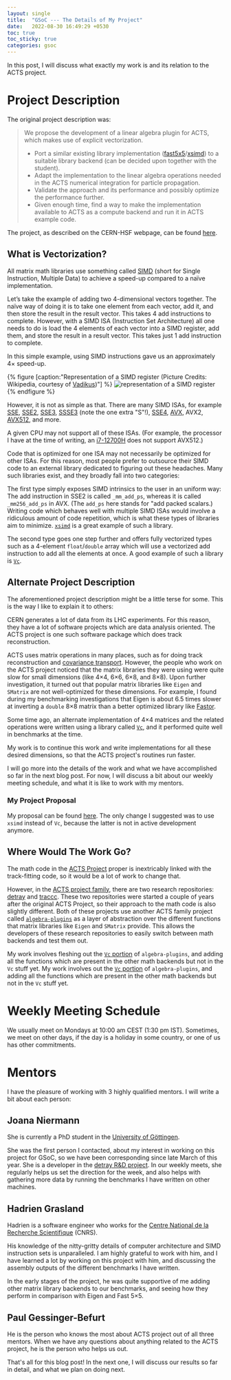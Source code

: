 ```yaml
---
layout: single 
title:  "GSoC --- The Details of My Project"
date:   2022-08-30 16:49:29 +0530
toc: true
toc_sticky: true
categories: gsoc
---
```


In this post, I will discuss what exactly my work is and its relation to the ACTS project.

# Project Description

The original project description was:
> We propose the development of a linear algebra plugin for ACTS, which makes use of explicit vectorization.
>
> * Port a similar existing library implementation ([fast5x5](https://gitlab.in2p3.fr/CodeursIntensifs/Fast5x5/)/[xsimd](https://github.com/xtensor-stack/xsimd)) to a suitable library backend (can be decided upon together with the student).
> * Adapt the implementation to the linear algebra operations needed in the ACTS numerical integration for particle propagation.
> * Validate the approach and its performance and possibly optimize the performance further.
> * Given enough time, find a way to make the implementation available to ACTS as a compute backend and run it in ACTS example code.

The project, as described on the CERN-HSF webpage, can be found [here](https://hepsoftwarefoundation.org/gsoc/2022/proposal_Acts-vectorized-LA-backend.html).

## What is Vectorization?

All matrix math libraries use something called [SIMD](https://en.wikipedia.org/wiki/Single_instruction,_multiple_data) (short for Single Instruction, Multiple Data) to achieve a speed-up compared to a naïve implementation.

Let’s take the example of adding two 4-dimensional vectors together. The naïve way of doing it is to take one element from each vector, add it, and then store the result in the result vector. This takes 4 add instructions to complete. However, with a SIMD ISA (Instruction Set Architecture) all one needs to do is load the 4 elements of each vector into a SIMD register, add them, and store the result in a result vector. This takes just 1 add instruction to complete.

In this simple example, using SIMD instructions gave us an approximately 4× speed-up.

{% figure [caption:"Representation of a SIMD register (Picture Credits: Wikipedia, courtesy of [Vadikus](https://commons.wikimedia.org/w/index.php?title=User:Vadikus))"] %}
![representation of a SIMD register](https://upload.wikimedia.org/wikipedia/commons/thumb/c/ce/SIMD2.svg/400px-SIMD2.svg.png)
{% endfigure %}

However, it is not as simple as that. There are many SIMD ISAs, for example [SSE](https://en.wikipedia.org/wiki/Streaming_SIMD_Extensions), [SSE2](https://en.wikipedia.org/wiki/SSE2), [SSE3](https://en.wikipedia.org/wiki/SSE3), [SSSE3](https://en.wikipedia.org/wiki/SSSE3) (note the one extra "S"!), [SSE4](https://en.wikipedia.org/wiki/SSE4), [AVX](https://en.wikipedia.org/wiki/Advanced_Vector_Extensions), AVX2, [AVX512](https://en.wikipedia.org/wiki/AVX-512), and more.

A given CPU may not support all of these ISAs. (For example, the processor I have at the time of writing, an [i7-12700H](https://ark.intel.com/content/www/us/en/ark/products/132228/intel-core-i712700h-processor-24m-cache-up-to-4-70-ghz.html) does not support AVX512.)

Code that is optimized for one ISA may not necessarily be optimized for other ISAs. For this reason, most people prefer to outsource their SIMD code to an external library dedicated to figuring out these headaches. Many such libraries exist, and they broadly fall into two categories:

The first type simply exposes SIMD intrinsics to the user in an uniform way: The add instruction in SSE2 is called `_mm_add_ps`, whereas it is called `_mm256_add_ps` in AVX. (The `add_ps` here stands for "add packed scalars.) Writing code which behaves well with multiple SIMD ISAs would involve a ridiculous amount of code repetition, which is what these types of libraries aim to minimize. [`xsimd`](https://github.com/xtensor-stack/xsimd) is a great example of such a library.

The second type goes one step further and offers fully vectorized types such as a 4-element `float`/`double` array which will use a vectorized add instruction to add all the elements at once. A good example of such a library is [`Vc`](https://github.com/VcDevel/Vc).

## Alternate Project Description

The aforementioned project description might be a little terse for some. This is the way I like to explain it to others:

CERN generates a lot of data from its LHC experiments. For this reason, they have a lot of software projects which are data analysis oriented. The ACTS project is one such software package which does track reconstruction.

ACTS uses matrix operations in many places, such as for doing track reconstruction and [covariance transport](https://acts.readthedocs.io/en/latest/tracking.html#covariance-transport). However, the people who work on the ACTS project noticed that the matrix libraries they were using were quite slow for small dimensions (like 4×4, 6×6, 6×8, and 8×8). Upon further investigation, it turned out that popular matrix libraries like `Eigen` and `SMatrix` are not well-optimized for these dimensions. For example, I found during my benchmarking investigations that Eigen is about 6.5 times slower at inverting a `double` 8×8 matrix than a better optimized library like [Fastor](https://github.com/romeric/Fastor).

Some time ago, an alternate implementation of 4×4 matrices and the related operations were written using a library called [`Vc`](https://github.com/VcDevel/Vc), and it performed quite well in benchmarks at the time.

My work is to continue this work and write implementations for all these desired dimensions, so that the ACTS project's routines run faster.

I will go more into the details of the work and what we have accomplished so far in the next blog post. For now, I will discuss a bit about our weekly meeting schedule, and what it is like to work with my mentors.

### My Project Proposal

My proposal can be found [here](https://docs.google.com/document/d/1Ick3iDF_2bGbLiR-ZDGWnk06rrP64JBQG8Et4TccxRs/edit?usp=sharing). The only change I suggested was to use `xsimd` instead of `Vc`, because the latter is not in active development anymore.

## Where Would The Work Go?

The math code in the [ACTS Project](https://github.com/acts-project/acts) proper is inextricably linked with the track-fitting code, so it would be a lot of work to change that.

However, in the [ACTS project family](https://github.com/acts-project), there are two research repositories: [detray](https://github.com/acts-project/detray) and [traccc](https://github.com/acts-project/traccc). These two repositories were started a couple of years after the original ACTS Project, so their approach to the math code is also slightly different. Both of these projects use another ACTS family project called [`algebra-plugins`](https://github.com/acts-project/algebra-plugins) as a layer of abstraction over the different functions that matrix libraries like `Eigen` and `SMatrix` provide. This allows the developers of these research repositories to easily switch between math backends and test them out.

My work involves fleshing out the [`Vc` portion](https://github.com/acts-project/algebra-plugins/tree/71ea1e814fae3020feedf6389c89a4ffac591bae/math/vc) of `algebra-plugins`, and adding all the functions which are present in the other math backends but not in the `Vc` stuff yet.
My work involves out the [`Vc` portion](https://github.com/acts-project/algebra-plugins/tree/71ea1e814fae3020feedf6389c89a4ffac591bae/math/vc) of `algebra-plugins`, and adding all the functions which are present in the other math backends but not in the `Vc` stuff yet.


# Weekly Meeting Schedule

We usually meet on Mondays at 10:00 am CEST (1:30 pm IST). Sometimes, we meet on other days, if the day is a holiday in some country, or one of us has other commitments.

# Mentors

I have the pleasure of working with 3 highly qualified mentors. I will write a bit about each person:

## Joana Niermann

She is currently a PhD student in the [University of Göttingen](https://www.uni-goettingen.de/en/1.html).

She was the first person I contacted, about my interest in working on this project for GSoC, so we have been corresponding since late March of this year. She is a developer in the [detray R&D project](https://github.com/acts-project/detray). In our weekly meets, she regularly helps us set the direction for the week, and also helps with gathering more data by running the benchmarks I have written on other machines.

## Hadrien Grasland

Hadrien is a software engineer who works for the [Centre National de la Recherche Scientifique](https://www.cnrs.fr/en) (CNRS).

His knowledge of the nitty-gritty details of computer architecture and SIMD instruction sets is unparalleled. I am highly grateful to work with him, and I have learned a lot by working on this project with him, and discussing the assembly outputs of the different benchmarks I have written.

In the early stages of the project, he was quite supportive of me adding other matrix library backends to our benchmarks, and seeing how they perform in comparison with Eigen and Fast 5×5.

## Paul Gessinger-Befurt

He is the person who knows the most about ACTS project out of all three mentors. When we have any questions about anything related to the ACTS project, he is the person who helps us out.

That's all for this blog post! In the next one, I will discuss our results so far in detail, and what we plan on doing next.
